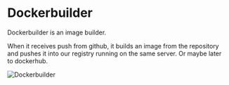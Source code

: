 # Dockerbuilder


Dockerbuilder is an image builder.

When it receives push from github, it builds an image from the repository and pushes it into our registry running on the same server. Or maybe later to dockerhub.

![Dockerbuilder](https://raw.githubusercontent.com/UniversityOfHelsinkiCS/dockerbuilder/master/docs/dockerbuilder.png)
